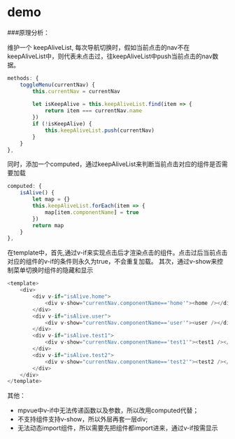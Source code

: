 # demo

###原理分析：

维护一个 keepAliveList, 每次导航切换时，假如当前点击的nav不在keepAliveList中，则代表未点击过，往keepAliveList中push当前点击的nav数据。

``` javascript
methods: {
    toggleMenu(currentNav) {
        this.currentNav = currentNav
       
        let isKeepAlive = this.keepAliveList.find(item => {
            return item === currentNav.name
        })
        if (!isKeepAlive) {
            this.keepAliveList.push(currentNav)
        }
    }
},
```

同时，添加一个computed，通过keepAliveList来判断当前点击对应的组件是否需要加载
``` javascript
computed: {
    isAlive() {
        let map = {}
        this.keepAliveList.forEach(item => {
            map[item.componentName] = true
        })
        return map
    }
},
```

在template中，首先,通过v-if来实现点击后才渲染点击的组件。点击过后当前点击对应的组件的v-if的条件则永久为true，不会重复加载。
其次，通过v-show来控制菜单切换时组件的隐藏和显示

``` javascript
<template>
    <div>
        <div v-if="isAlive.home">
            <div v-show="currentNav.componentName=='home'"><home /></div>           
        </div>
        <div v-if="isAlive.user">
            <div v-show="currentNav.componentName=='user'"><user /></div>           
        </div>
        <div v-if="isAlive.test1">
            <div v-show="currentNav.componentName=='test1'"><test1 /></div>           
        </div>
        <div v-if="isAlive.test2">
            <div v-show="currentNav.componentName=='test2'"><test2 /></div>           
        </div>
    </div>
</template>
```
其他：

* mpvue中v-if中无法传递函数以及参数，所以改用computed代替；
* 不支持组件支持v-show，所以外层再套一层div;
* 无法动态import组件，所以需要先把组件都import进来，通过v-if按需显示
